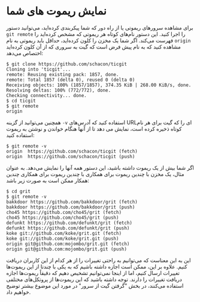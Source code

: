 # نمایش ریموت های شما
برای مشاهده سرورهای ریموتی یا از راه دور که شما پیکربندی کرده‌اید، می‌توانید دستور ``` git remote ``` را اجرا کنید. این دستور نام‌های کوتاه هر ریموتی که مشخص کرده‌اید را فهرست می‌کند. اگر شما یک مخزن را کلون کرده‌اید، حداقل باید ریموتی به نام ``` origin ``` مشاهده کنید که به نام پیش فرض است که گیت به سروری که از‌ آن کلون کرده‌اید اختصاص می‌دهد:
```
$ git clone https://github.com/schacon/ticgit
Cloning into 'ticgit'...
remote: Reusing existing pack: 1857, done.
remote: Total 1857 (delta 0), reused 0 (delta 0)
Receiving objects: 100% (1857/1857), 374.35 KiB | 268.00 KiB/s, done.
Resolving deltas: 100% (772/772), done.
Checking connectivity... done.
$ cd ticgit
$ git remote
origin
```
همچنین می‌توانید از گزینه ``` -v ``` استفاده کنید که آدرس‌های URLای را که گیت برای هر نام کوتاه ذخیره کرده است، نمایش می دهد تا از آنها هنگام خواندن و نوشتن به ریموت استفاده کنید:
```
$ git remote -v
origin  https://github.com/schacon/ticgit (fetch)
origin  https://github.com/schacon/ticgit (push)
```
اگر شما بیش از یک ریموت داشته باشید، این دستور همه آنها را نمایش می‌دهد. به عنوان مثال، یک مخزن با چندین ریموت برای همکاری با چندین ریموت برای همکاری چندین همکار ممکن است به صورت زیر باشد:
```
$ cd grit
$ git remote -v
bakkdoor https://github.com/bakkdoor/grit (fetch)
bakkdoor https://github.com/bakkdoor/grit (push)
cho45 https://github.com/cho45/grit (fetch)
cho45 https://github.com/cho45/grit (push)
defunkt https://github.com/defunkt/grit (fetch)
defunkt https://github.com/defunkt/grit (push)
koke git://github.com/koke/grit.git (fetch)
koke git://github.com/koke/grit.git (push)
origin git@github.com:mojombo/grit.git (fetch)
origin git@github.com:mojombo/grit.git (push)
```
این به این معناست که می‌توانیم به راحتی تغییرات را از هر کدام از این کاربران دریافت کنیم. علاوه بر این، ممکن است اجازه داشته باشیم که به یکی با چندتا از این ریموت‌ها تغییرات ارسال کنیم، اما از اینجا نمی‌توانیم تشخیص دهیم که دقیقاً ریموت‌ها اجازه دریافت تغییرات را دارند. توجه داشته باشید که این ریموت‌ها از پروتکل‌های مختلفی استفاده می‌کنند، در بخش "گرفتن گیت از سرور" در مورد این موضوع بیشتر توضیح خواهیم داد.
